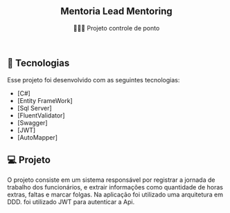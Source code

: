 <h2 align="center">
Mentoria Lead Mentoring
</h2>
<p align="center">👩🏽‍💻 Projeto controle de ponto </p>

<br>

## 🚀 Tecnologias

Esse projeto foi desenvolvido com as seguintes tecnologias:

- [C#]
- [Entity FrameWork]
- [Sql Server]
- [FluentValidator]
- [Swagger]
- [JWT]
- [AutoMapper]

## 💻 Projeto

O projeto consiste em um sistema responsável por registrar a jornada de trabalho dos funcionários,
e extrair informações como quantidade de horas extras, faltas e marcar folgas. Na aplicação foi utilizado
uma arquitetura em DDD. foi utilizado JWT para autenticar a Api.
